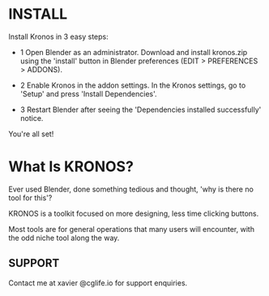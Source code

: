 <!-- # KRONOS -->

# INSTALL

Install Kronos in 3 easy steps:

- 1   Open Blender as an administrator. Download and install kronos.zip using the 'install' button in Blender preferences (EDIT > PREFERENCES > ADDONS).
&NewLine;  
&NewLine;
- 2    Enable Kronos in the addon settings. In the Kronos settings, go to 'Setup' and press 'Install Dependencies'.

- 3    Restart Blender after seeing the 'Dependencies installed successfully' notice.

You're all set!

# What Is KRONOS?

Ever used Blender, done something tedious and thought, 'why is there no tool for this'?

KRONOS is a toolkit focused on more designing, less time clicking buttons.

Most tools are for general operations that many users will encounter, with the odd niche tool along the way.

## SUPPORT

Contact me at xavier @cglife.io for support enquiries.
